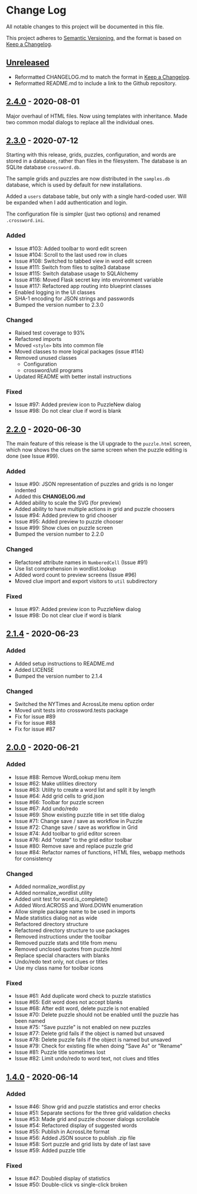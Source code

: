 # Change Log
All notable changes to this project will be documented in this file.
 
This project adheres to [Semantic Versioning],
and the format is based on [Keep a Changelog].

## [Unreleased]

- Reformatted CHANGELOG.md to match the format in [Keep a Changelog].
- Reformatted README.md to include a link to the Github repository.

## [2.4.0] - 2020-08-01

Major overhaul of HTML files.  Now using templates with inheritance.
Made two common modal dialogs to replace all the individual ones.

## [2.3.0] - 2020-07-12

Starting with this release, grids, puzzles, configuration,
and words are stored in a database, rather than files in
the filesystem.  The database is an SQLite database
`crossword.db`.

The sample grids and puzzles are now distributed in
the `samples.db` database, which is used by default
for new installations.

Added a `users` database table, but only with a
single hard-coded user.  Will be expanded when I
add authentication and login.

The configuration file is simpler (just two options)
and renamed `.crossword.ini`.

### Added

- Issue #103: Added toolbar to word edit screen
- Issue #104: Scroll to the last used row in clues
- Issue #108: Switched to tabbed view in word edit screen
- Issue #111: Switch from files to sqlite3 database
- Issue #115: Switch database usage to SQLAlchemy
- Issue #116: Moved Flask secret key into environment variable
- Issue #117: Refactored app routing into blueprint classes
- Enabled logging in the UI classes
- SHA-1 encoding for JSON strings and passwords
- Bumped the version number to 2.3.0

### Changed

- Raised test coverage to 93%
- Refactored imports
- Moved `<style>` bits into common file
- Moved classes to more logical packages (issue #114)
- Removed unused classes
    - Configuration
    - crossword/util programs
- Updated README with better install instructions

### Fixed

- Issue #97: Added preview icon to PuzzleNew dialog
- Issue #98: Do not clear clue if word is blank

## [2.2.0] - 2020-06-30

The main feature of this release is the UI upgrade to the `puzzle.html`
screen, which now shows the clues on the same screen when the puzzle
editing is done (see Issue #99).

### Added

- Issue #90: JSON representation of puzzles and grids is no longer indented
- Added this **CHANGELOG.md**
- Added ability to scale the SVG (for preview)
- Added ability to have multiple actions in grid and puzzle choosers
- Issue #94: Added preview to grid chooser
- Issue #95: Added preview to puzzle chooser
- Issue #99: Show clues on puzzle screen
- Bumped the version number to 2.2.0

### Changed

- Refactored attribute names in `NumberedCell` (Issue #91)
- Use list comprehension in wordlist.lookup
- Added word count to preview screens (Issue #96)
- Moved clue import and export visitors to `util` subdirectory

### Fixed

- Issue #97: Added preview icon to PuzzleNew dialog
- Issue #98: Do not clear clue if word is blank

## [2.1.4] - 2020-06-23

### Added

- Added setup instructions to README.md
- Added LICENSE
- Bumped the version number to 2.1.4

### Changed

- Switched the NYTimes and AcrossLite menu option order
- Moved unit tests into crossword.tests package
- Fix for issue #89
- Fix for issue #88
- Fix for issue #87

## [2.0.0] - 2020-06-21

### Added

- Issue #88: Remove WordLookup menu item
- Issue #62: Make utilities directory
- Issue #63: Utility to create a word list and split it by length
- Issue #64: Add grid cells to grid.json
- Issue #66: Toolbar for puzzle screen
- Issue #67: Add undo/redo
- Issue #69: Show existing puzzle title in set title dialog
- Issue #71: Change save / save as workflow in Puzzle
- Issue #72: Change save / save as workflow in Grid
- Issue #74: Add toolbar to grid editor screen
- Issue #76: Add "rotate" to the grid editor toolbar
- Issue #80: Remove save and replace puzzle grid
- Issue #84: Refactor names of functions, HTML files, webapp methods for consistency

### Changed

- Added normalize_wordlist.py
- Added normalize_wordlist utility
- Added unit test for word.is_complete()
- Added Word.ACROSS and Word.DOWN enumeration
- Allow simple package name to be used in imports
- Made statistics dialog not as wide
- Refactored directory structure
- Refactored directory structure to use packages
- Removed instructions under the toolbar
- Removed puzzle stats and title from menu
- Removed unclosed quotes from puzzle.html
- Replace special characters with blanks
- Undo/redo text only, not clues or titles
- Use my class name for toolbar icons

### Fixed

- Issue #61: Add duplicate word check to puzzle statistics
- Issue #65: Edit word does not accept blanks
- Issue #68: After edit word, delete puzzle is not enabled
- Issue #70: Delete puzzle should not be enabled until the puzzle has been named
- Issue #75: "Save puzzle" is not enabled on new puzzles
- Issue #77: Delete grid fails if the object is named but unsaved
- Issue #78: Delete puzzle fails if the object is named but unsaved
- Issue #79: Check for existing file when doing "Save As" or "Rename"
- Issue #81: Puzzle title sometimes lost
- Issue #82: Limit undo/redo to word text, not clues and titles
 

## [1.4.0] - 2020-06-14

### Added

- Issue #46: Show grid and puzzle statistics and error checks
- Issue #51: Separate sections for the three grid validation checks
- Issue #53: Made grid and puzzle chooser dialogs scrollable
- Issue #54: Refactored display of suggested words
- Issue #55: Publish in AcrossLite format
- Issue #56: Added JSON source to publish .zip file
- Issue #58: Sort puzzle and grid lists by date of last save
- Issue #59: Added puzzle title

### Fixed

- Issue #47: Doubled display of statistics
- Issue #50: Double-click vs single-click broken

[Semantic Versioning]: https://semver.org/
[Keep a Changelog]: https://keepachangelog.com/
[Unreleased]: https://github.com/philhanna/crossword/compare/2.4.0..HEAD
[2.4.0]: https://github.com/philhanna/crossword/compare/2.3.0..2.4.0
[2.3.0]: https://github.com/philhanna/crossword/compare/2.2.0..2.3.0
[2.2.0]: https://github.com/philhanna/crossword/compare/2.1.4..2.2.0
[2.1.4]: https://github.com/philhanna/crossword/compare/2.0.0..2.1.4
[2.0.0]: https://github.com/philhanna/crossword/compare/1.4.0..2.0.0
[1.4.0]: https://github.com/philhanna/crossword/compare/3508c1..1.4.0